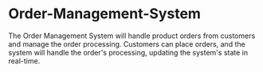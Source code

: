 # Order-Management-System
The Order Management System will handle product orders from customers and manage the order processing. Customers can place orders, and the system will handle the order's processing, updating the system's state in real-time.
